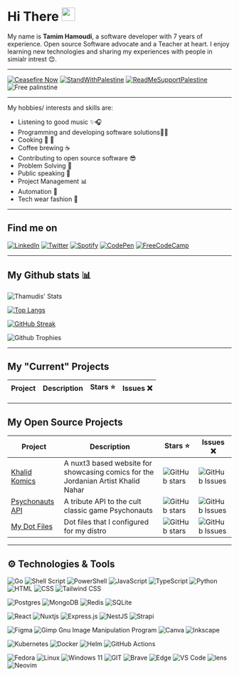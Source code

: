 # Hi There <img src="https://i.imgur.com/GNz3qCl.gif" width="30px">
My name is **Tamim Hamoudi**, a software developer with 7 years of experience. Open source Software advocate and a Teacher at heart.
I enjoy learning new technologies and sharing my experiences with people in simialr intrest 😊.
___
[![Ceasefire Now](https://badge.techforpalestine.org/ceasefire-now)](https://techforpalestine.org/learn-more)
[![StandWithPalestine](https://raw.githubusercontent.com/Safouene1/support-palestine-banner/master/StandWithPalestine.svg)](https://techforpalestine.org/learn-more)
[![ReadMeSupportPalestine](https://raw.githubusercontent.com/Safouene1/support-palestine-banner/master/banner-support.svg)](https://techforpalestine.org/learn-more)
![Free palinstine ](https://images.squarespace-cdn.com/content/v1/653e9c43cbc63e5557d8b5c7/8ab3bd4f-7ef2-4fa4-b791-e5e4d57cb5e0/Screenshot+2023-10-30+at+3.49.14+PM.png "Title")
___
My hobbies/ interests and skills are:
- Listening to good music ✨🎧
- Programming and developing software solutions👨‍💻
- Cooking 🍚 🥢
- Coffee brewing ☕
- Contributing to open source software 😎
- Problem Solving 🔎
- Public speaking 📢
- Project Management 📊
- Automation 👾
- Tech wear fashion 🥷
___

## Find me on

[![LinkedIn](https://img.shields.io/badge/linkedin-%230077B5.svg?style=for-the-badge&logo=linkedin&logoColor=white)](https://www.linkedin.com/in/tamim-hamoudi)
[![Twitter](https://img.shields.io/badge/Twitter-%231DA1F2.svg?style=for-the-badge&logo=Twitter&logoColor=white)](https://twitter.com/thamudi93)
[![Spotify](https://img.shields.io/badge/Spotify-1ED760?style=for-the-badge&logo=spotify&logoColor=white)](https://open.spotify.com/user/31zqgtjm2uvjsbhrzwam2a5lfj2a?si=ef787218b6114edf)
[![CodePen](https://img.shields.io/badge/Codepen-000000?style=for-the-badge&logo=codepen&logoColor=white)](https://codepen.io/thamudi)
[![FreeCodeCamp](https://img.shields.io/badge/Freecodecamp-%23123.svg?&style=for-the-badge&logo=freecodecamp&logoColor=green)](https://www.freecodecamp.org/thamudi)

___

## My Github stats 📊

<!-- ![Thamudis' Stats](https://github-readme-stats.vercel.app/api?username=thamudi&layout=compact&title_color=1D57B9&text_color=f5f5f5&bg_color=000000&icon_color=1D57B9&hide_border=true&include_all_commits=true&count_private=true)

 [![Top Langs](https://github-readme-stats.vercel.app/api/top-langs/?username=thamudi&title_color=1D57B9&text_color=f5f5f5&bg_color=000000&icon_color=1D57B9&hide_border=true&include_all_commits=false&count_private=true&layout=compact)](https://github.com/anuraghazra/github-readme-stats) -->

![Thamudis' Stats](https://github-readme-stats.vercel.app/api?username=thamudi&layout=compact&theme=transparent&include_all_commits=false&count_private=true&show_icons=true)

[![Top Langs](https://github-readme-stats.vercel.app/api/top-langs/?username=thamudi&theme=transparent&include_all_commits=false&count_private=true&layout=compact)](https://github.com/anuraghazra/github-readme-stats)


[![GitHub Streak](https://github-readme-streak-stats.herokuapp.com?user=thamudi&theme=transparent&date_format=j%20M%5B%20Y%5D&mode=weekly&exclude_days=Fri%2CSat)](https://git.io/streak-stats)

![Github Trophies](https://github-profile-trophy.vercel.app/?username=thamudi&theme=onestar)


___

## My "Current" Projects

| Project | Description | Stars :star: | Issues ❌ |
| ------- | ----------- | ------------ | --------- |

___

## My Open Source Projects

| Project | Description | Stars :star: | Issues ❌ |
| ------- | ----------- | ------------ | --------- |
| [Khalid Komics](https://github.com/thamudi/khalidkomics-nuxt) | A nuxt3 based website for showcasing comics for the Jordanian Artist Khalid Nahar | ![GitHub stars](https://img.shields.io/github/stars/thamudi/khalidkomics-nuxt) | ![GitHub Issues](https://img.shields.io/github/issues/thamudi/khalidkomics-nuxt) |
| [Psychonauts API](https://github.com/thamudi/psychonauts-api) | A tribute API to the cult classic game Psychonauts | ![GitHub stars](https://img.shields.io/github/stars/thamudi/psychonauts-api) | ![GitHub Issues](https://img.shields.io/github/issues/thamudi/psychonauts-api) |
| [My Dot Files](https://github.com/thamudi/my-dot-files) | Dot files that I configured for my distro | ![GitHub stars](https://img.shields.io/github/stars/thamudi/my-dot-files) | ![GitHub Issues](https://img.shields.io/github/issues/thamudi/my-dot-files) |

___

## ⚙️ Technologies & Tools
![Go](https://img.shields.io/badge/go-%2300ADD8.svg?style=for-the-badge&logo=go&logoColor=white)
![Shell Script](https://img.shields.io/badge/shell_script-%23121011.svg?style=for-the-badge&logo=gnu-bash&logoColor=white)
![PowerShell](https://img.shields.io/badge/PowerShell-%235391FE.svg?style=for-the-badge&logo=powershell&logoColor=white)
![JavaScript](https://img.shields.io/badge/javascript-%23323330.svg?style=for-the-badge&logo=javascript&logoColor=%23F7DF1E)
![TypeScript](https://img.shields.io/badge/typescript-%23007ACC.svg?style=for-the-badge&logo=typescript&logoColor=white)
![Python](https://img.shields.io/badge/python-%3776AB.svg?style=for-the-badge&logo=python&logoColor=white&color=3776AB)
![HTML](https://img.shields.io/badge/html5-%3776AB.svg?style=for-the-badge&logo=html5&logoColor=white&color=E34F26)
![CSS](https://img.shields.io/badge/css3-%1572B6.svg?style=for-the-badge&logo=css3&logoColor=white&color=1572B6)
![Tailwind CSS](https://img.shields.io/static/v1?style=for-the-badge&message=Tailwind+CSS&color=222222&logo=Tailwind+CSS&logoColor=06B6D4&label=)

![Postgres](https://img.shields.io/badge/postgres-%23316192.svg?style=for-the-badge&logo=postgresql&logoColor=white)
![MongoDB](https://img.shields.io/badge/MongoDB-%234ea94b.svg?style=for-the-badge&logo=mongodb&logoColor=white)
![Redis](https://img.shields.io/badge/redis-%23DD0031.svg?style=for-the-badge&logo=redis&logoColor=white)
![SQLite](https://img.shields.io/badge/sqlite-%2307405e.svg?style=for-the-badge&logo=sqlite&logoColor=white)

![React](https://img.shields.io/badge/react-%2320232a.svg?style=for-the-badge&logo=react&logoColor=%2361DAFB)
![Nuxtjs](https://img.shields.io/badge/Nuxt-002E3B?style=for-the-badge&logo=nuxtdotjs&logoColor=#00DC82)
![Express.js](https://img.shields.io/badge/express.js-%23404d59.svg?style=for-the-badge&logo=express&logoColor=%2361DAFB)
![NestJS](https://img.shields.io/badge/nestjs-%23E0234E.svg?style=for-the-badge&logo=nestjs&logoColor=white)
![Strapi](https://img.shields.io/badge/strapi-%FF2D20.svg?style=for-the-badge&logo=strapi&logoColor=white&color=121180)

![Figma](https://img.shields.io/badge/figma-%23F24E1E.svg?style=for-the-badge&logo=figma&logoColor=white)
![Gimp Gnu Image Manipulation Program](https://img.shields.io/badge/Gimp-657D8B?style=for-the-badge&logo=gimp&logoColor=FFFFFF)
![Canva](https://img.shields.io/badge/Canva-%2300C4CC.svg?style=for-the-badge&logo=Canva&logoColor=white)
![Inkscape](https://img.shields.io/badge/Inkscape-e0e0e0?style=for-the-badge&logo=inkscape&logoColor=080A13)

<!-- ![kubernetes](https://img.shields.io/badge/kubernetes-%2320232a.svg?style=for-the-badge&logo=kubernetes&logoColor=26de6&color=c8e8eb) -->
![Kubernetes](https://img.shields.io/badge/kubernetes-%23326ce5.svg?style=for-the-badge&logo=kubernetes&logoColor=white)
![Docker](https://img.shields.io/badge/docker-%2320232a.svg?style=for-the-badge&logo=docker&logoColor=2496ec&color=0a3f8c)
![Helm](https://img.shields.io/badge/helm-%2320232a.svg?style=for-the-badge&logo=helm&logoColor=0f1689&color=white)
![GitHub Actions](https://img.shields.io/badge/github%20actions-%232671E5.svg?style=for-the-badge&logo=githubactions&logoColor=white)

![Fedora](https://img.shields.io/badge/Fedora-294172?style=for-the-badge&logo=fedora&logoColor=white)
![Linux](https://img.shields.io/badge/linux-%FCC624.svg?style=for-the-badge&logo=linux&logoColor=black&color=FCC624)
![Windows 11](https://img.shields.io/badge/Windows%2011-%230079d5.svg?style=for-the-badge&logo=Windows%2011&logoColor=white)
![GIT](https://img.shields.io/badge/git-%3776AB.svg?style=for-the-badge&logo=git&logoColor=white&color=F05032)
![Brave](https://img.shields.io/badge/Brave-FB542B?style=for-the-badge&logo=Brave&logoColor=white)
![Edge](https://img.shields.io/badge/Edge-0078D7?style=for-the-badge&logo=Microsoft-edge&logoColor=white)
![VS Code](https://img.shields.io/badge/VS%20Code-007ACC.svg?style=for-the-badge&logo=visual%20studio%20code&logoColor=white&color=007ACC)
![lens](https://img.shields.io/badge/lens-%2320232a.svg?style=for-the-badge&logo=lens&logoColor=%2361DAFB)
![Neovim](https://img.shields.io/badge/NeoVim-%2357A143.svg?&style=for-the-badge&logo=neovim&logoColor=white)

